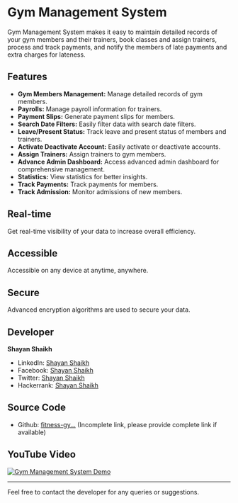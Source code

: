 # Gym Management System

Gym Management System makes it easy to maintain detailed records of your gym members and their trainers, book classes and assign trainers, process and track payments, and notify the members of late payments and extra charges for lateness.

## Features

- **Gym Members Management:** Manage detailed records of gym members.
- **Payrolls:** Manage payroll information for trainers.
- **Payment Slips:** Generate payment slips for members.
- **Search Date Filters:** Easily filter data with search date filters.
- **Leave/Present Status:** Track leave and present status of members and trainers.
- **Activate Deactivate Account:** Easily activate or deactivate accounts.
- **Assign Trainers:** Assign trainers to gym members.
- **Advance Admin Dashboard:** Access advanced admin dashboard for comprehensive management.
- **Statistics:** View statistics for better insights.
- **Track Payments:** Track payments for members.
- **Track Admission:** Monitor admissions of new members.

## Real-time

Get real-time visibility of your data to increase overall efficiency.

## Accessible

Accessible on any device at anytime, anywhere.

## Secure

Advanced encryption algorithms are used to secure your data.

## Developer

**Shayan Shaikh**

- LinkedIn: [Shayan Shaikh](https://www.linkedin.com/in/shayan-shaikh)
- Facebook: [Shayan Shaikh](https://www.facebook.com/shayanshaikh996)
- Twitter: [Shayan Shaikh](https://twitter.com/shayanshaikh996)
- Hackerrank: [Shayan Shaikh](https://www.hackerrank.com/shayan_shaikh)

## Source Code

- Github: [fitness-gy...](https://github.com/shayan6/fitness-gy...) (Incomplete link, please provide complete link if available)

## YouTube Video

[![Gym Management System Demo](http://img.youtube.com/vi/tkK-DU7SoAc/0.jpg)](http://www.youtube.com/watch?v=tkK-DU7SoAc "Gym Management System Demo")


---
Feel free to contact the developer for any queries or suggestions.
